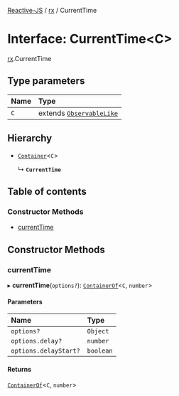 [Reactive-JS](../README.md) / [rx](../modules/rx.md) / CurrentTime

# Interface: CurrentTime<C\>

[rx](../modules/rx.md).CurrentTime

## Type parameters

| Name | Type |
| :------ | :------ |
| `C` | extends [`ObservableLike`](rx.ObservableLike.md) |

## Hierarchy

- [`Container`](containers.Container.md)<`C`\>

  ↳ **`CurrentTime`**

## Table of contents

### Constructor Methods

- [currentTime](rx.CurrentTime.md#currenttime)

## Constructor Methods

### currentTime

▸ **currentTime**(`options?`): [`ContainerOf`](../modules/containers.md#containerof)<`C`, `number`\>

#### Parameters

| Name | Type |
| :------ | :------ |
| `options?` | `Object` |
| `options.delay?` | `number` |
| `options.delayStart?` | `boolean` |

#### Returns

[`ContainerOf`](../modules/containers.md#containerof)<`C`, `number`\>
